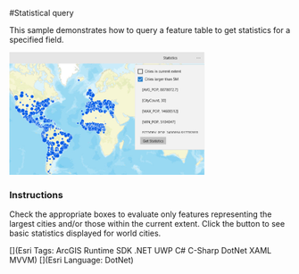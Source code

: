 #Statistical query

This sample demonstrates how to query a feature table to get statistics for a specified field.

<img src="StatisticalQuery.jpg" width="350"/>

### Instructions

Check the appropriate boxes to evaluate only features representing the largest cities and/or those within the current extent. Click the button to see basic statistics displayed for world cities.

[](Esri Tags: ArcGIS Runtime SDK .NET UWP C# C-Sharp DotNet XAML MVVM)
[](Esri Language: DotNet)
